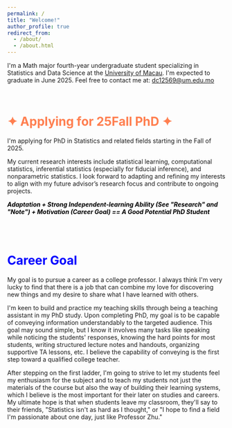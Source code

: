```yaml
---
permalink: /
title: "Welcome!"
author_profile: true
redirect_from: 
  - /about/
  - /about.html
---
```


I'm a Math major fourth-year undergraduate student specializing in Statistics and Data Science at the [University of Macau](https://www.um.edu.mo/). I'm expected to graduate in June 2025. Feel free to contact me at: dc12569@um.edu.mo

<br>

<span style="color: #FF7F50;">&#10022; Applying for 25Fall PhD &#10022;</span>
======
I'm applying for PhD in Statistics and related fields starting in the Fall of 2025. <br>

My current research interests include statistical learning, computational statistics, inferential statistics (especially for fiducial inference), and nonparametric statistics. I look forward to adapting and refining my interests to align with my future advisor’s research focus and contribute to ongoing projects. <br>
                                                                  
***<p style="color: #000000;">Adaptation + Strong Independent-learning Ability (See "Research" and "Note") + Motivation (Career Goal) ==  A Good Potential PhD Student</p>***

<br><br>

<span style="color:blue">Career Goal</span>
======
My goal is to pursue a career as a college professor. I always think I'm very lucky to find that there is a job that can combine my love for discovering new things and my desire to share what I have learned with others. 

I'm keen to build and practice my teaching skills through being a teaching assistant in my PhD study. Upon completing PhD, my goal is to be capable of conveying information understandably to the targeted audience. This goal may sound simple, but I know it involves many tasks like speaking while noticing the students' responses, knowing the hard points for most students, writing structured lecture notes and handouts, organizing supportive TA lessons, etc. I believe the capability of conveying is the first step toward a qualified college teacher.

After stepping on the first ladder, I'm going to strive to let my students feel my enthusiasm for the subject and to teach my students not just the materials of the course but also the way of building their learning systems, which I believe is the most important for their later on studies and careers. My ultimate hope is that when students leave my classroom, they'll say to their friends, "Statistics isn't as hard as I thought," or "I hope to find a field I'm passionate about one day, just like Professor Zhu."





